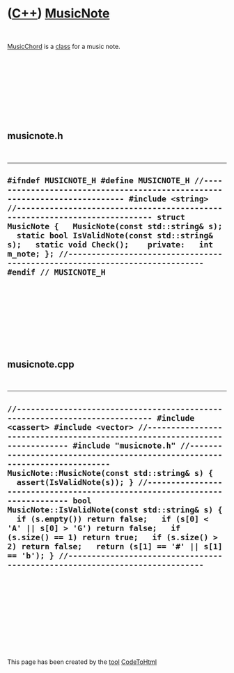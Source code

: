



 

 

 

 

 

([C++](Cpp.htm)) [MusicNote](CppMusicNote.htm)
==============================================

 

[MusicChord](CppMusicNote.htm) is a [class](CppClass.htm) for a music
note.

 

 

 

 

 

musicnote.h
-----------

 

  -------------------------------------------------------------------------------------------------------------------------------------------------------------------------------------------------------------------------------------------------------------------------------------------------------------------------------------------------------------------------------------------------------------------------------------------------------------------------------------------
  ` #ifndef MUSICNOTE_H #define MUSICNOTE_H //--------------------------------------------------------------------------- #include <string> //--------------------------------------------------------------------------- struct MusicNote {   MusicNote(const std::string& s);    static bool IsValidNote(const std::string& s);   static void Check();    private:   int m_note; }; //--------------------------------------------------------------------------- #endif // MUSICNOTE_H `
  -------------------------------------------------------------------------------------------------------------------------------------------------------------------------------------------------------------------------------------------------------------------------------------------------------------------------------------------------------------------------------------------------------------------------------------------------------------------------------------------

 

 

 

 

 

musicnote.cpp
-------------

 

  -----------------------------------------------------------------------------------------------------------------------------------------------------------------------------------------------------------------------------------------------------------------------------------------------------------------------------------------------------------------------------------------------------------------------------------------------------------------------------------------------------------------------------------------------------------------------------------------------------------------------------------------------------------------------------------------------------------------------------------------------------------------------------------------------
  ` //--------------------------------------------------------------------------- #include <cassert> #include <vector> //--------------------------------------------------------------------------- #include "musicnote.h" //--------------------------------------------------------------------------- MusicNote::MusicNote(const std::string& s) {   assert(IsValidNote(s)); } //--------------------------------------------------------------------------- bool MusicNote::IsValidNote(const std::string& s) {   if (s.empty()) return false;   if (s[0] < 'A' || s[0] > 'G') return false;   if (s.size() == 1) return true;   if (s.size() > 2) return false;   return (s[1] == '#' || s[1] == 'b'); } //---------------------------------------------------------------------------  `
  -----------------------------------------------------------------------------------------------------------------------------------------------------------------------------------------------------------------------------------------------------------------------------------------------------------------------------------------------------------------------------------------------------------------------------------------------------------------------------------------------------------------------------------------------------------------------------------------------------------------------------------------------------------------------------------------------------------------------------------------------------------------------------------------------

 

 

 

 

 





 




This page has been created by the [tool](Tools.htm)
[CodeToHtml](ToolCodeToHtml.htm)
